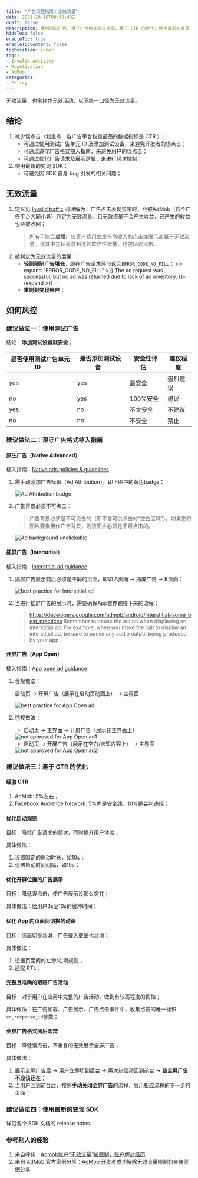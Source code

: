 ```yaml
---
title: "广告风控指南：无效流量"
date: 2021-10-18T09:43:43Z
draft: false
description: 使用测试广告，遵守广告格式植入指南，基于 CTR 的优化，使用最新的变现 SDK.
hideToc: false
enableToc: true
enableTocContent: false
tocPosition: inner
tags:
- Invalid activity
- Monetization
- AdMob
categories:
- Policy
---
```


无效流量，也常称作无效活动，以下统一口径为无效流量。

## 结论

1. 减少误点击（划重点：各广告平台权重最高的数据指标是 CTR ）：
   - 可通过使用测试广告单元 ID 及添加测试设备，来避免开发者的误点击；
   - 可通过遵守广告格式植入指南，来避免用户的误点击；
   - 可通过优化广告请求及展示逻辑，来进行频次控制；
2. 使用最新的变现 SDK：
   - 可避免因 SDK 自身 bug 引发的相关问题；

## 无效流量

1. 定义见 [Invalid traffic](https://support.google.com/admob/answer/3342054?hl=en)
	可理解为：广告点击表现异常时，会被AdMob（各个广告平台大同小异）判定为无效流量。且无效流量不会产生收益，已产生的收益也会被收回；
	> 所有可能会**虚增**广告客户费用或发布商收入的点击或展示都属于无效流量。这其中包括蓄意制造的欺诈性流量，也包括误点击。 
2. 被判定为无效流量的后果：
	- **轻则限制广告填充**，即在广告请求环节返回`ERROR_CODE_NO_FILL`；
{{< expand "ERROR_CODE_NO_FILL" >}}
The ad request was successful, but no ad was returned due to lack of ad inventory.
{{< /expand >}}
	- **重则封变现账户**；

## 如何风控

### 建议做法一：使用测试广告

结论：**添加测试设备就安全**；

| 是否使用测试广告单元ID&nbsp;&nbsp;&nbsp; | 是否添加测试设备&nbsp;&nbsp;&nbsp; | 安全性评估&nbsp;&nbsp;&nbsp; | 建议程度 |
| ---------- | --------- | ----------------- | ---------- |
| *yes* | yes | 最安全 | 强烈建议 |
| no | yes | 100%安全 | 建议 |
| yes | no | 不太安全 | 不建议 |
| no | no | 不安全 | 禁止 |

### 建议做法二：遵守广告格式植入指南

#### 原生广告（Native Advanced）

植入指南：[Native ads policies & guidelines](https://support.google.com/admob/answer/6329638?hl=en)

1. 需手动添加广告标识（Ad Attribution），即下图中的黄色badge：

	<img src='/images/posts/ad-attribution-badge.png' alt='Ad Attribution badge'>

2. 广告背景必须不可点击：
   
	> 广告背景必须是不可点击的（即不含可供点击的“空白区域”）。如果您将图片要素用作广告背景，则该图片必须是不可点击的。

	<img src='/images/posts/ad-background-unclickable.png' alt='Ad background unclickable'>

#### 插屏广告（Interstitial）

植入指南：[Interstitial ad guidance](https://support.google.com/admob/answer/6066980?hl=en)

1. 插屏广告展示前后必须是不同的页面，即如 A页面 -> 插屏广告 -> B页面：

	<img src='/images/posts/interstitial-y.png' alt='best practice for Interstitial ad'>

2. 当进行插屏广告的展示时，需要确保App暂停跑接下来的流程；

	> https://developers.google.com/admob/android/interstitial#some_best_practices
	> Remember to pause the action when displaying an interstitial ad. 
	> For example, when you make the call to display an interstitial ad, be sure to pause any audio output being produced by your app.

#### 开屏广告（App Open）

植入指南：[App open ad guidance](https://support.google.com/admob/answer/9341964?hl=en)

1. 合规做法：

	启动页 -> 开屏广告（展示在启动页动画上） -> 主界面

	<img src='/images/posts/app-open-y.png' alt='best practice for App Open ad'>

2. 违规做法：

	- 启动页 -> 主界面 -> 开屏广告（展示在主界面上）

	<img src='/images/posts/app-open-n1.png' alt='not approved for App Open ad1'>

	- 启动页 -> 开屏广告（展示在空白/未知内容上） -> 主界面
    
	<img src='/images/posts/app-open-n2.png' alt='not approved for App Open ad2'>

### 建议做法三：基于 CTR 的优化

#### 经验 CTR

1. AdMob: 5%左右；
2. Facebook Audience Network: 5%内是安全线，10%是会判违规；

#### 优化启动规则

目标：降低广告请求的频次，同时提升用户体验；

具体做法：
1. 设置固定的启动时长，如10s；
2. 设置启动时间间隔，如10s；

#### 优化开屏位置的广告展示 

目标：降低误点击，使广告展示没那么突兀；

具体做法：给用户3s至10s的缓冲时间；

#### 优化 App 内页面间切换的动画

目标：页面切换丝滑，广告载入载出也丝滑；

具体做法：
1. 设置页面间的左滑/右滑规则；
2. 适配 RTL；

#### 完整且准确的跟踪广告活动

目标：对于用户在应用中完整的广告活动，做到有较高程度的把控；

具体做法：在广告加载、广告展示、广告点击事件中，收集点击的唯一标识`ad_response_id`参数；

#### 全屏广告格式阅后即焚

目标：降低误点击，不重复的无效展示全屏广告；

具体做法：
1. 展示全屏广告后 -> 用户立即切到后台 -> 再次热启动回到前台 -> **该全屏广告不应该还在**；
2. 当用户回到前台后，按照**手动关闭全屏广告**的流程，展示相应流程的下一步的页面；

### 建议做法四：使用最新的变现 SDK

详见各个 SDK 文档的 release notes.

### 参考别人的经验

1. 来自呼伟：[Admob账户“无效流量”被限制，账户解封经历](https://mp.weixin.qq.com/s/GlQqIXEX2afZoDjgIUuX3w)
2. 来自 AdMob 官方案例分享：[AdMob 开发者成功解除无效流量限制的亲身案例分享](https://mp.weixin.qq.com/s/mKDoqlt4hwGLdfZKkxREgA)